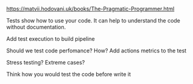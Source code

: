 https://matvii.hodovani.uk/books/The-Pragmatic-Programmer.html

Tests show how to use your code. It can help to understand the code without documentation.

Add test execution to build pipeline

Should we test code perfomance? How? Add actions metrics to the test

Stress testing? Extreme cases?

Think how you would test the code before write it

